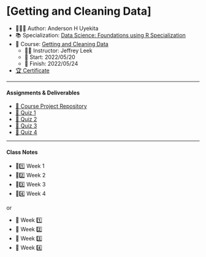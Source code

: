 # [Getting and Cleaning Data]

* 👨🏻‍💻 Author: Anderson H Uyekita
* :books: Specialization: [Data Science: Foundations using R Specialization](https://www.coursera.org/specializations/data-science-foundations-r)
* :open_book: Course: [Getting and Cleaning Data](https://www.coursera.org/learn/data-cleaning)
    * :teacher: Instructor: Jeffrey Leek
    * :vertical_traffic_light: Start: 2022/05/20
    * :checkered_flag: Finish: 2022/05/24
* [:trophy: Certificate](https://www.coursera.org/account/accomplishments/verify/TE98YVYE35CV)

***

#### Assignments & Deliverables

* [:rocket: Course Project Repository](https://github.com/AndersonUyekita/getting-and-cleaning-data_course-project)
* [:pencil: Quiz 1](./Week%201/getting-and-cleaning-data_quiz-1.md)
* [:pencil: Quiz 2](./Week%202/getting-and-cleaning-data_quiz-2.md)
* [:pencil: Quiz 3](./Week%203/getting-and-cleaning-data_quiz-3.md)
* [:pencil: Quiz 4](./Week%204/getting-and-cleaning-data_quiz-4.md)

***

#### Class Notes

* :calendar::one: Week 1
* :calendar::two: Week 2 
* :calendar::three: Week 3
* :calendar::four: Week 4


or


* :calendar: Week :one:
* :calendar: Week :two: 
* :calendar: Week :three:
* :calendar: Week :four:
